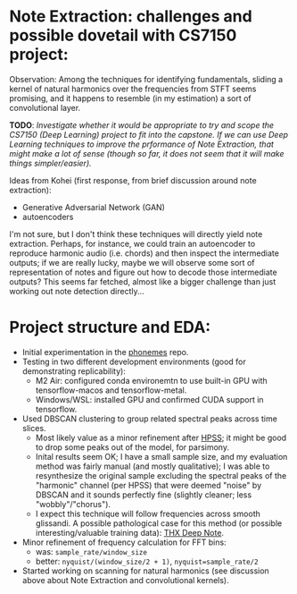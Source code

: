 # Note Extraction: challenges and possible dovetail with CS7150 project:
Observation:
    Among the techniques for identifying fundamentals, sliding a kernel of natural harmonics over the frequencies from STFT seems promising, and it happens to resemble (in my estimation) a sort of convolutional layer.

**TODO**: *Investigate whether it would be appropriate to try and scope the CS7150 (Deep Learning) project to fit into the capstone. If we can use Deep Learning techniques to improve the prformance of Note Extraction, that might make a lot of sense (though so far, it does not seem that it will make things simpler/easier).*

Ideas from Kohei (first response, from brief discussion around note extraction):
* Generative Adversarial Network (GAN)
* autoencoders

I'm not sure, but I don't think these techniques will directly yield note extraction. Perhaps, for instance, we could train an autoencoder to reproduce harmonic audio (i.e. chords) and then inspect the intermediate outputs; if we are really lucky, maybe we will observe some sort of representation of notes and figure out how to decode those intermediate outputs? This seems far fetched, almost like a bigger challenge than just working out note detection directly...

# Project structure and EDA:
* Initial experimentation in the [phonemes](https://github.com/jhautala/phonemes) repo.
* Testing in two different development environments (good for demonstrating replicability):
    * M2 Air: configured conda environemtn to use built-in GPU with tensorflow-macos and tensorflow-metal.
    * Windows/WSL: installed GPU and confirmed CUDA support in tensorflow.
* Used DBSCAN clustering to group related spectral peaks across time slices.
    * Most likely value as a minor refinement after [HPSS](https://librosa.org/doc/0.10.1/generated/librosa.effects.hpss.html#librosa.effects.hpss); it might be good to drop some peaks out of the model, for parsimony.
    * Inital results seem OK; I have a small sample size, and my evaluation method was fairly manual (and mostly qualitative); I was able to resynthesize the original sample excluding the spectral peaks of the "harmonic" channel (per HPSS) that were deemed "noise" by DBSCAN and it sounds perfectly fine (slightly cleaner; less "wobbly"/"chorus").
    * I expect this technique will follow frequencies across smooth glissandi. A possible pathological case for this method (or possible interesting/valuable training data): [THX Deep Note](https://www.thx.com/deepnote/).
* Minor refinement of frequency calculation for FFT bins:
    * was: `sample_rate/window_size`
    * better: `nyquist/(window_size/2 + 1)`, `nyquist=sample_rate/2`
* Started working on scanning for natural harmonics (see discussion above about Note Extraction and convolutional kernels).